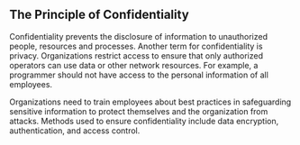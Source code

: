 ## The Principle of Confidentiality

Confidentiality prevents the disclosure of information to unauthorized people, resources and processes. Another term for confidentiality is privacy. Organizations restrict access to ensure that only authorized operators can use data or other network resources. For example, a programmer should not have access to the personal information of all employees.

Organizations need to train employees about best practices in safeguarding sensitive information to protect themselves and the organization from attacks. Methods used to ensure confidentiality include data encryption, authentication, and access control.

